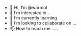 - 👋 Hi, I’m @warmol 
- 👀 I’m interested in .
- 🌱 I’m currently learning 
- 💞️ I’m looking to collaborate on ...
- 📫 How to reach me .....

<!---
warmol/warmol is a ✨ special ✨ repository because its `README.md` (this file) appears on your GitHub profile.
You can click the Preview link to take a look at your changes.
--->
